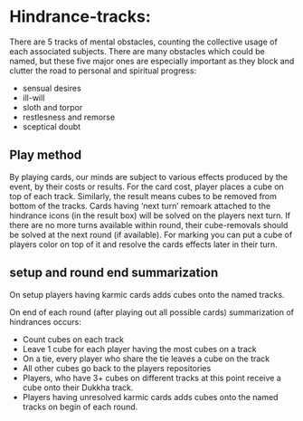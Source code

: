 # Hindrance-tracks:

There are 5 tracks of mental obstacles, counting the collective usage of each associated subjects. There are many obstacles which could be named, but these five major ones are especially important as they block and clutter the road to personal and spiritual progress:
- sensual desires
- ill-will
- sloth and torpor
- restlesness and remorse
- sceptical doubt

## Play method

By playing cards, our minds are subject to various effects produced by the event, by their costs or results. For the card cost, player places a cube on top of each track. Similarly, the result means cubes to be removed from bottom of the tracks. 
Cards having ‘next turn’ remoark attached to the hindrance icons (in the result box) will be solved on the players next turn. If there are no more turns available within round, their cube-removals should be solved at the next round (if available). For marking you can put a cube of players color on top of it and resolve the cards effects later in their turn. 

## setup and round end summarization

On setup players having karmic cards adds cubes onto the named tracks.

On end of each round (after playing out all possible cards) summarization of hindrances occurs:
- Count cubes on each track
- Leave 1 cube for each player having the most cubes on a track
- On a tie, every player who share the tie leaves a cube on the track
- All other cubes go back to the players repositories
- Players, who have 3+ cubes on different tracks at this point receive a cube onto their Dukkha track.
- Players having unresolved karmic cards adds cubes onto the named tracks on begin of each round.
